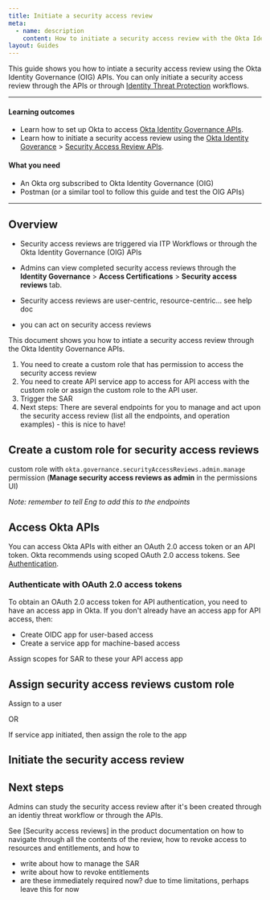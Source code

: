 ```yaml
---
title: Initiate a security access review
meta:
  - name: description
    content: How to initiate a security access review with the Okta Identity Governance APIs
layout: Guides
---
```


This guide shows you how to intiate a security access review using the Okta Identity Governance (OIG) APIs. You can only initiate a security access review through the APIs or through [Identity Threat Protection](https://help.okta.com/oie/en-us/content/topics/itp/overview.htm) workflows.

---

#### Learning outcomes

* Learn how to set up Okta to access [Okta Identity Governance APIs](https://developer.okta.com/docs/api/iga/).
* Learn how to initiate a security access review using the [Okta Identity Goverance](https://developer.okta.com/docs/api/iga/) > [Security Access Review APIs](https://preview.redoc.ly/okta-iga-internal/llo-OKTA-982885-org-governance-settings/openapi/governance.api/tag/Security-Access-Reviews/).

#### What you need

* An Okta org subscribed to Okta Identity Governance (OIG)
* Postman (or a similar tool to follow this guide and test the OIG APIs)

---

## Overview

- Security access reviews are triggered via ITP Workflows or through the Okta Identity Governance (OIG) APIs
- Admins can view completed security access reviews through the **Identity Governance** > **Access Certifications** > **Security access reviews** tab.

- Security access reviews are user-centric, resource-centric... see help doc
- you can act on security access reviews

This document shows you how to intiate a security access review through the Okta Identity Governance APIs.


1. You need to create a custom role that has permission to access the security access review
1. You need to create API service app to access for API access with the custom role or assign the custom role to the API user.
1. Trigger the SAR
1. Next steps: There are several endpoints for you to manage and act upon the security access review (list all the endpoints, and operation examples) - this is nice to have!

## Create a custom role for security access reviews

custom role with `okta.governance.securityAccessReviews.admin.manage` permission (**Manage security access reviews as admin** in the permissions UI)

*Note: remember to tell Eng to add this to the endpoints*

## Access Okta APIs

You can access Okta APIs with either an OAuth 2.0 access token or an API token. Okta recommends using scoped OAuth 2.0 access tokens. See [Authentication](https://developer.okta.com/docs/api/openapi/okta-management/guides/overview/#authentication).

### Authenticate with OAuth 2.0 access tokens

To obtain an OAuth 2.0 access token for API authentication, you need to have an access app in Okta. If you don't already have an access app for API access, then:

* Create OIDC app for user-based access
* Create a service app for machine-based access

Assign scopes for SAR to these your API access app

## Assign security access reviews custom role

Assign to a user

OR

If service app initiated, then assign the role to the app

## Initiate the security access review

## Next steps

Admins can study the security access review after it's been created through an identiy threat workflow or through the APIs.

See [Security access reviews] in the product documentation on how to navigate through all the contents of the review, how to revoke access to resources and entitlements, and how to 


- write about how to manage the SAR
- write about how to revoke entitlements
- are these immediately required now? due to time limitations, perhaps leave this for now